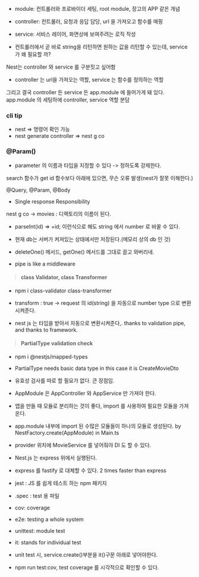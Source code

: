 
- module: 컨트롤러와 프로바이더 세팅, root module, 장고의 APP 같은 개념
- controller: 컨트롤러, 요청과 응답 담당, url 을 가져오고 함수를 매핑
- service: 서비스 레이어, 화면상에 보여주려는 로직 작성


- 컨트롤러에서 곧 바로 string을 리턴하면 원하는 값을 리턴할 수 있는데, service 가 왜 필요할 까?

Nest는 controller 와 service 를 구분짓고 싶어함
- controller 는 url을 가져오는 역할, service 는 함수를 정의하는 역할

그리고 결국 controller 든 service 든 app.module 에 들어가게 돼 있다. app.module 의 세팅하에 controller, service 역할 분담


### cli tip
- nest => 명령어 확인 가능
- nest generate controller => nest g co

### @Param()
- parameter 의 이름과 타입을 지정할 수 있다 -> 정하도록 강제한다.

search 함수가 get id 함수보다 아래에 있으면, 무슨 오류 발생(nest가 잘못 이해한다.)

@Query, @Param, @Body


- Single response Responsibility

nest g co -> movies : 디렉토리의 이름이 된다.

- parseInt(id) => +id; 이런식으로 해도 string 에서 number 로 바꿀 수 있다.

- 현재 db는 서버가 켜져있는 상태에서만 저장된다.(메모리 상의 db 인 것)

- deleteOne() 메서드, getOne() 메서드를 그대로 끌고 와버리네.

- pipe is like a middleware


> #### class Validator, class Transformer
- npm i class-validator class-transformer
  
- transform : true -> request 의 id(string) 을 자동으로 number type 으로 변환시켜준다.
- nest js 는 타입을 받아서 자동으로 변환시켜준다,. thanks to validation pipe, and thanks to framework.

> #### PartialType validation check
- npm i @nestjs/mapped-types
- PartialType needs basic data type in this case it is CreateMovieDto


- 유효성 검사를 따로 할 필요가 없다. 큰 장점임.

- AppModule 은 AppController 와 AppService 만 가져야 한다.
- 앱을 만들 때 모듈로 분리하는 것이 좋다, import 를 사용하여 필요한 모듈을 가져온다.
- app.module 내부에 import 된 수많은 모듈들이 하나의 모듈로 생성된다. by NestFactory.create(AppModule) in Main.ts

- provider 위치에 MovieService 를 넣어줘야 DI 도 할 수 있다.

- Nest.js 는 express 위에서 실행된다.
- express 를 fastify 로 대체할 수 있다. 2 times faster than express

- jest : JS 를 쉽게 테스트 하는 npm 패키지
- .spec : test 용 파일
- cov: coverage
- e2e: testing a whole system
- unittest: module test

- it: stands for individual test
- unit test 시, service.create()부분을 it()구문 아래로 넣어야한다.

- npm run test:cov, test coverage 를 시각적으로 확인할 수 있다.
